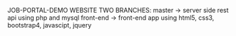 JOB-PORTAL-DEMO WEBSITE
TWO BRANCHES:
  master -> server side rest api using php and mysql
  front-end -> front-end app using html5, css3, bootstrap4, javascipt, jquery
